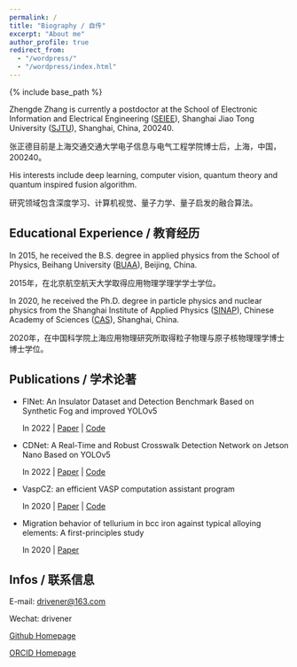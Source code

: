 ```yaml
---
permalink: /
title: "Biography / 自传"
excerpt: "About me"
author_profile: true
redirect_from: 
  - "/wordpress/"
  - "/wordpress/index.html"
---
```


{% include base_path %}


Zhengde Zhang is currently a postdoctor at the School of Electronic Information and Electrical Engineering ([SEIEE](https://www.seiee.sjtu.edu.cn)), 
Shanghai Jiao Tong University ([SJTU](https://www.sjtu.edu.cn)), Shanghai, China, 200240.

张正德目前是上海交通交通大学电子信息与电气工程学院博士后，上海，中国，200240。

His interests include deep learning, computer vision, quantum theory and quantum inspired fusion algorithm.

研究领域包含深度学习、计算机视觉、量子力学、量子启发的融合算法。

## Educational Experience / 教育经历
In 2015, he received the B.S. degree in applied physics from the School of Physics, 
Beihang University ([BUAA](https://www.buaa.edu.cn)), Beijing, China. 

2015年，在北京航空航天大学取得应用物理学理学学士学位。

In 2020, he received the Ph.D. degree in particle physics and nuclear physics from the Shanghai 
Institute of Applied Physics ([SINAP](http://www.sinap.cas.cn)), 
Chinese Academy of Sciences ([CAS](https://www.cas.cn)), Shanghai, China. 

2020年，在中国科学院上海应用物理研究所取得粒子物理与原子核物理理学博士博士学位。

## Publications / 学术论著

- FINet: An Insulator Dataset and Detection Benchmark Based on Synthetic Fog and improved YOLOv5
    
    In 2022 | [Paper](xxx) | [Code](https://github.com/zhangzhengde0225/FINet)

- CDNet: A Real-Time and Robust Crosswalk Detection Network on Jetson Nano Based on YOLOv5
    
    In 2022 | [Paper](xxx) | [Code](https://github.com/zhangzhengde0225/CDNet)

- VaspCZ: an efficient VASP computation assistant program

    In 2020 | [Paper](http://www.j.sinap.ac.cn/hjs/CN/10.11889/j.0253-3219.2020.hjs.43.030501) | [Code](https://github.com/zhangzhengde0225/VaspCZ)

- Migration behavior of tellurium in bcc iron against typical alloying elements: A first-principles study

    In 2020 | [Paper](https://doi.org/10.1016/j.commatsci.2020.109571)


## Infos / 联系信息

E-mail: drivener@163.com

Wechat: drivener

[Github Homepage](https://github.com/zhangzhengde0225)

[ORCID Homepage](https://orcid.org/my-orcid?orcid=0000-0002-6542-052X)




